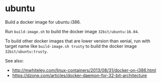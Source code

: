 ubuntu
======

Build a docker image for ubuntu i386.

Run `build-image.sh` to build the docker image `32bit/ubuntu:16.04`.

To build other docker images that are lower version than xenial,
run with target name like `build-image.sh trusty` to build the docker image `32bit/ubuntu:trusty`.

See also:
 - http://mwhiteley.com/linux-containers/2013/08/31/docker-on-i386.html
 - https://dzone.com/articles/docker-daemon-for-32-bit-architecture
